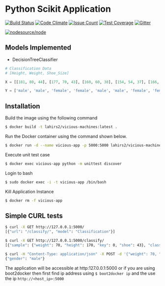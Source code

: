 # Python Scikit Application #

[![Build Status](https://travis-ci.org/slahiri/vicious-machines.svg?branch=master)](https://travis-ci.org/slahiri/vicious-machines) [![Code Climate](https://codeclimate.com/github/slahiri/vicious-machines/badges/gpa.svg)](https://codeclimate.com/github/slahiri/vicious-machines) [![Issue Count](https://codeclimate.com/github/slahiri/vicious-machines/badges/issue_count.svg)](https://codeclimate.com/github/slahiri/vicious-machines) [![Test Coverage](https://codeclimate.com/github/slahiri/vicious-machines/badges/coverage.svg)](https://codeclimate.com/github/slahiri/vicious-machines/coverage) [![Gitter](https://img.shields.io/gitter/room/nwjs/nw.js.svg?maxAge=2592000)](https://gitter.im/sid-ai/vicious-machines?utm_source=share-link&utm_medium=link&utm_campaign=share-link)

[![nodesource/node](http://dockeri.co/image/lahirs2/vicious-machines)](https://registry.hub.docker.com/u/lahirs2/vicious-machines/)


## Models Implemented ##

- DecisionTreeClassifier
```python
# Classification Data
# [Height, Weight, Shoe_Size]

X = [[181, 80, 44], [177, 70, 43], [160, 60, 38], [154, 54, 37], [166, 65, 40], [190, 90, 47], [175, 64, 39], [177, 70, 40], [159, 55, 37], [171, 75, 42], [181, 85, 43]]

Y = ['male', 'male', 'female', 'female', 'male', 'male', 'female', 'female', 'female', 'male', 'male']
```

## Installation ##

Build the image using the following command

```bash
$ docker build -t lahirs2/vicious-machines:latest .
```

Run the Docker container using the command shown below.

```bash
$ docker run -d --name vicious-app -p 5000:5000 lahirs2/vicious-machines:latest
```

Execute unit test case

```bash
$ docker exec vicious-app python -m unittest discover
```

Login to bash
```bash
$ sudo docker exec -i -t vicious-app /bin/bash
```

Kill Application Instance
```bash
$ docker rm -f vicious-app
```

## Simple CURL tests ##
```bash
$ curl -X GET http://127.0.0.1:5000/
[{"url": "/classify/", "model": "Classification"}]

$ curl -X GET http://127.0.0.1:5000/classify/
[{"sample": {"weight": 70, "height": 170, "key": 0, "shoe": 43}, "classifier_type": "DecisionTreeClassifier"}, {"sample": "{}", "classifier_type": "Classifier 1"}, {"sample": "{}", "classifier_type": "Classifier 2"}]

$ curl -H "Content-Type: application/json" -X POST -d '{"weight": 70, "height": 170, "key": 0, "shoe": 43}' http://127.0.0.1:5000/classify/
{"gender": "male"}
```

The application will be accessible at http:127.0.0.1:5000 or if you are using boot2docker then first find ip address using `$ boot2docker ip` and the use the ip `http://<host_ip>:5000`
